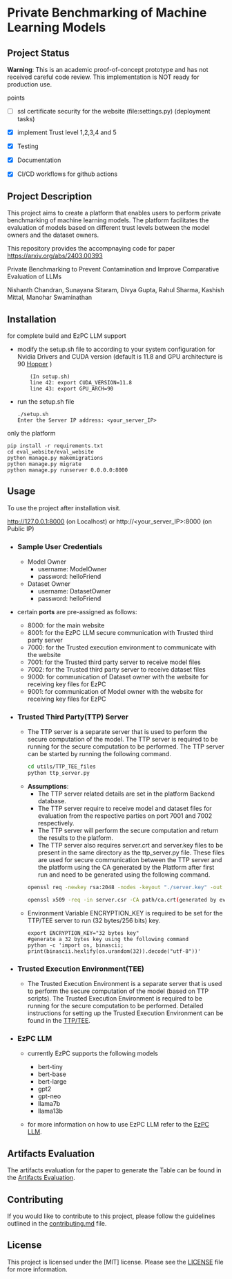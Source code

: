 # Private Benchmarking of Machine Learning Models

## Project Status
**Warning**: This is an academic proof-of-concept prototype and has not received careful code review. This implementation is NOT ready for production use.

points
- [ ] ssl certificate security for the website (file:settings.py) (deployment tasks)
- [x] implement Trust level 1,2,3,4 and 5
- [x] Testing
- [x] Documentation
- [x] CI/CD workflows for github actions


## Project Description

This project aims to create a platform that enables users to perform private benchmarking of machine learning models. The platform facilitates the evaluation of models based on different trust levels between the model owners and the dataset owners.

This repository provides the accompnaying code for paper https://arxiv.org/abs/2403.00393

Private Benchmarking to Prevent Contamination and Improve Comparative Evaluation of LLMs

Nishanth Chandran, Sunayana Sitaram, Divya Gupta, Rahul Sharma, Kashish Mittal, Manohar Swaminathan

## Installation
for complete build and EzPC LLM support
- modify the setup.sh file to according to your system configuration for Nvidia Drivers and CUDA version (default is 11.8 and GPU architecture is 90 [Hopper](https://www.nvidia.com/en-us/data-center/technologies/hopper-architecture/) )
    ``` 
        (In setup.sh)
        line 42: export CUDA_VERSION=11.8
        line 43: export GPU_ARCH=90
    ```
- run the setup.sh file
    ```
    ./setup.sh
    Enter the Server IP address: <your_server_IP>
    ```
only the platform
```
pip install -r requirements.txt
cd eval_website/eval_website
python manage.py makemigrations
python manage.py migrate
python manage.py runserver 0.0.0.0:8000
```

## Usage

To use the project after installation visit.

http://127.0.0.1:8000 (on Localhost) or http://<your_server_IP>:8000 (on Public IP)

- ### Sample User Credentials
    - Model Owner
        - username: ModelOwner
        - password: helloFriend
    - Dataset Owner
        - username: DatasetOwner
        - password: helloFriend

- certain **ports** are pre-assigned as follows:
    - 8000: for the main website
    - 8001: for the EzPC LLM secure communication with Trusted third party server
    - 7000: for the Trusted execution environment to communicate with the website
    - 7001: for the Trusted third party server to receive model files
    - 7002: for the Trusted third party server to receive dataset files
    - 9000: for communication of Dataset owner with the website for receiving key files for EzPC
    - 9001: for communication of Model owner with the website for receiving key files for EzPC

- ### Trusted Third Party(TTP) Server
    - The TTP server is a separate server that is used to perform the secure computation of the model. The TTP server is required to be running for the secure computation to be performed. The TTP server can be started by running the following command.
        ```bash
        cd utils/TTP_TEE_files
        python ttp_server.py
        ```
    - **Assumptions**:
        - The TTP server related details are set in the platform Backend database.
        - The TTP server require to receive model and dataset files for evaluation from the respective parties on port 7001 and 7002 respectively.
        - The TTP server will perform the secure computation and return the results to the platform.
        - The TTP server also requires server.crt and server.key files to be present in the same directory as the ttp_server.py file. These files are used for secure communication between the TTP server and the platform using the CA generated by the Platform after first run and need to be generated using the following command.
        ```bash
        openssl req -newkey rsa:2048 -nodes -keyout "./server.key" -out server.csr -subj /CN=127.0.0.1

        openssl x509 -req -in server.csr -CA path/ca.crt(generated by eval_website root) -CAkey /path/ca.key(generated by eval_website root) -CAcreateserial -out ./server.crt -days xxx
        ```
    - Environment Variable ENCRYPTION_KEY is required to be set for the TTP/TEE server to run (32 bytes/256 bits) key.
        ```
        export ENCRYPTION_KEY="32 bytes key"
        #generate a 32 bytes key using the following command
        python -c 'import os, binascii; print(binascii.hexlify(os.urandom(32)).decode("utf-8"))'
        ```

- ### Trusted Execution Environment(TEE)
    - The Trusted Execution Environment is a separate server that is used to perform the secure computation of the model (based on TTP scripts). The Trusted Execution Environment is required to be running for the secure computation to be performed. Detailed instructions for setting up the Trusted Execution Environment can be found in the [TTP/TEE](utils/TTP_TEE_files/Readme.md).

- ### EzPC LLM
    - currently EzPC supports the following models
        - bert-tiny
        - bert-base
        - bert-large
        - gpt2
        - gpt-neo
        - llama7b
        - llama13b

    - for more information on how to use EzPC LLM refer to the [EzPC LLM](https://github.com/mpc-msri/EzPC/blob/master/GPU-MPC/experiments/sigma/README.md).

## Artifacts Evaluation

The artifacts evaluation for the paper to generate the Table can be found in the [Artifacts Evaluation](./Local_tests).

## Contributing
If you would like to contribute to this project, please follow the guidelines outlined in the [contributing.md](CONTRIBUTING.md) file.

## License
This project is licensed under the [MIT] license. Please see the [LICENSE](LICENSE.txt) file for more information.

